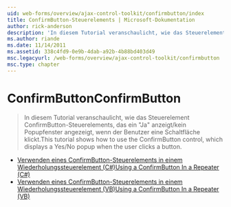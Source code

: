 ```yaml
---
uid: web-forms/overview/ajax-control-toolkit/confirmbutton/index
title: ConfirmButton-Steuerelements | Microsoft-Dokumentation
author: rick-anderson
description: 'In diesem Tutorial veranschaulicht, wie das Steuerelement ConfirmButton-Steuerelements, das ein "Ja" anzeigt/kein Popupfenster angezeigt, wenn der Benutzer eine Schaltfläche klickt.'
ms.author: riande
ms.date: 11/14/2011
ms.assetid: 338c4fd9-0e9b-4dab-a92b-4b88bd403d49
msc.legacyurl: /web-forms/overview/ajax-control-toolkit/confirmbutton
msc.type: chapter
---
```

<a name="confirmbutton"></a><span data-ttu-id="924b4-103">ConfirmButton</span><span class="sxs-lookup"><span data-stu-id="924b4-103">ConfirmButton</span></span>
====================
> <span data-ttu-id="924b4-104">In diesem Tutorial veranschaulicht, wie das Steuerelement ConfirmButton-Steuerelements, das ein "Ja" anzeigt/kein Popupfenster angezeigt, wenn der Benutzer eine Schaltfläche klickt.</span><span class="sxs-lookup"><span data-stu-id="924b4-104">This tutorial shows how to use the ConfirmButton control, which displays a Yes/No popup when the user clicks a button.</span></span>


- [<span data-ttu-id="924b4-105">Verwenden eines ConfirmButton-Steuerelements in einem Wiederholungssteuerelement (C#)</span><span class="sxs-lookup"><span data-stu-id="924b4-105">Using a ConfirmButton In a Repeater (C#)</span></span>](using-a-confirmbutton-in-a-repeater-cs.md)
- [<span data-ttu-id="924b4-106">Verwenden eines ConfirmButton-Steuerelements in einem Wiederholungssteuerelement (VB)</span><span class="sxs-lookup"><span data-stu-id="924b4-106">Using a ConfirmButton In a Repeater (VB)</span></span>](using-a-confirmbutton-in-a-repeater-vb.md)
